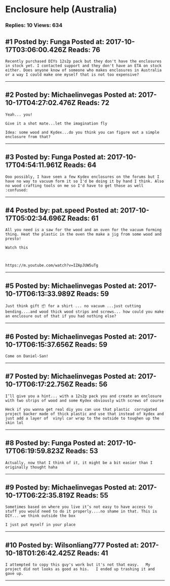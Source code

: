 # Enclosure help (Australia)

### Replies: 10 Views: 634

## \#1 Posted by: Funga Posted at: 2017-10-17T03:06:00.426Z Reads: 76

```
Recently purchased DIYs 12s2p pack but they don't have the enclosures in stock yet. I contacted support and they don't have an ETA on stock either. Does anyone know of someone who makes enclosures in Australia or a way I could make one myself that is not too expensive?
```

---
## \#2 Posted by: Michaelinvegas Posted at: 2017-10-17T04:27:02.476Z Reads: 72

```
Yeah... you! 

Give it a shot mate...let the imagination fly

Idea: some wood and Kydex...do you think you can figure out a simple enclosure from that?
```

---
## \#3 Posted by: Funga Posted at: 2017-10-17T04:54:11.961Z Reads: 64

```
Ooo possibly, I have seen a few Kydex enclosures on the forums but I have no way to vacuum form it so I'd be doing it by hand I think. Also no wood crafting tools on me so I'd have to get those as well :confused:
```

---
## \#4 Posted by: pat.speed Posted at: 2017-10-17T05:02:34.696Z Reads: 61

```
All you need is a saw for the wood and an oven for the vacuum forming thing. Heat the plastic in the oven the make a jig from some wood and presto! 

Watch this



https://m.youtube.com/watch?v=IZApJUW5uTg
```

---
## \#5 Posted by: Michaelinvegas Posted at: 2017-10-17T06:13:33.989Z Reads: 59

```
Just think gift 📦 for a shirt ... no vacuum ...just cutting bending....and wood thick wood strips and screws... how could you make an enclosure out of that if you had nothing else?
```

---
## \#6 Posted by: Michaelinvegas Posted at: 2017-10-17T06:15:37.656Z Reads: 59

```
Come on Daniel-San!
```

---
## \#7 Posted by: Michaelinvegas Posted at: 2017-10-17T06:17:22.756Z Reads: 56

```
I’ll give you a hint... with a 12s2p pack you and create an enclosure with two strips of wood and some Kydex obviously with screws of course

Heck if you wanna get real diy you can use that plastic  corrugated project backer made of thick plastic and use that instead of kydex and just add a layer of  vinyl car wrap to the outside to toughen up the skin lol
```

---
## \#8 Posted by: Funga Posted at: 2017-10-17T06:19:59.823Z Reads: 53

```
Actually, now that I think of it, it might be a bit easier than I originally thought haha
```

---
## \#9 Posted by: Michaelinvegas Posted at: 2017-10-17T06:22:35.819Z Reads: 55

```
Sometimes based on where you live it’s not easy to have access to stuff you would need to do it properly....no shame in that. This is DIY... we think outside the box

I just put myself in your place
```

---
## \#10 Posted by: Wilsonliang777 Posted at: 2017-10-18T01:26:42.425Z Reads: 41

```
I attempted to copy this guy's work but it's not that easy.   My project did not looks as good as his.   I ended up trashing it and gave up.
```

---
